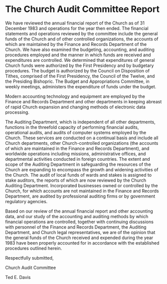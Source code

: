# The Church Audit Committee Report

We have reviewed the annual financial report of the Church as of 31 December
1983 and operations for the year then ended. The financial statements and
operations reviewed by the committee include the general funds of the Church
and of other controlled organizations, the accounts of which are maintained by
the Finance and Records Department of the Church. We have also examined the
budgeting, accounting, and auditing procedures employed and the manner in
which funds are received and expenditures are controlled. We determined that
expenditures of general Church funds were authorized by the First Presidency
and by budgetary procedures. The budget is authorized by the Council on
Disposition of Tithes, comprised of the First Presidency, the Council of the
Twelve, and the Presiding Bishopric. The Budget and Appropriations Committee,
in weekly meetings, administers the expenditure of funds under the budget.

Modern accounting technology and equipment are employed by the Finance and
Records Department and other departments in keeping abreast of rapid Church
expansion and changing methods of electronic data processing.

The Auditing Department, which is independent of all other departments,
functions in the threefold capacity of performing financial audits,
operational audits, and audits of computer systems employed by the Church.
These services are conducted on a continual basis and include all Church
departments, other Church-controlled organizations (the accounts of which are
maintained in the Finance and Records Department), and worldwide operations
including missions, administrative offices, and departmental activities
conducted in foreign countries. The extent and scope of the Auditing
Department in safeguarding the resources of the Church are expanding to
encompass the growth and widening activities of the Church. The audit of local
funds of wards and stakes is assigned to stake auditors, the reports of which
are now reviewed by the Church Auditing Department. Incorporated businesses
owned or controlled by the Church, for which accounts are not maintained in
the Finance and Records Department, are audited by professional auditing firms
or by government regulatory agencies.

Based on our review of the annual financial report and other accounting data,
and our study of the accounting and auditing methods by which financial
operations are controlled, together with continuing discussions with personnel
of the Finance and Records Department, the Auditing Department, and Church
legal representatives, we are of the opinion that the general funds of the
Church received and expended during the year 1983 have been properly accounted
for in accordance with the established procedures outlined herein.

Respectfully submitted,

Church Audit Committee

Ted E. Davis


